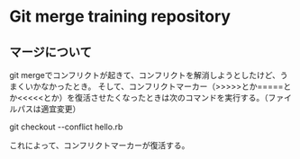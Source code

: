 # Git merge training repository

## マージについて
git mergeでコンフリクトが起きて、コンフリクトを解消しようとしたけど、うまくいかなかったとき。
そして、コンフリクトマーカー（>>>>>とか=====とか<<<<<とか）を復活させたくなったときは次のコマンドを実行する。（ファイルパスは適宜変更）

git checkout --conflict hello.rb

これによって、コンフリクトマーカーが復活する。
